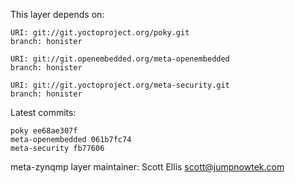This layer depends on:

    URI: git://git.yoctoproject.org/poky.git
    branch: honister

    URI: git://git.openembedded.org/meta-openembedded
    branch: honister

    URI: git://git.yoctoproject.org/meta-security.git
    branch: honister

Latest commits:

    poky ee68ae307f
    meta-openembedded 061b7fc74
    meta-security fb77606

meta-zynqmp layer maintainer: Scott Ellis <scott@jumpnowtek.com>
